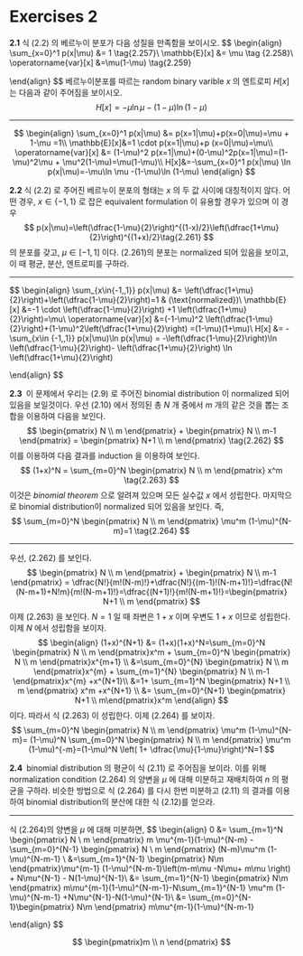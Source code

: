 Exercises 2
===



<b>2.1</b> 식 (2.2) 의 베르누이 분포가 다음 성질을 만족함을 보이시오.
$$
\begin{align}
\sum_{x=0}^1 p(x|\mu) &= 1 \tag{2.257}\\
\mathbb{E}[x] &= \mu \tag {2.258}\\
\operatorname{var}[x] &=\mu(1-\mu) \tag{2.259}

\end{align}
$$
베르누이분포를 따르는 random binary varible $x$ 의 엔트로피 $H[x]$ 는 다음과 같이 주어짐을 보이시오.
$$
H[x]=-\mu \ln \mu - (1-\mu)\ln (1-\mu) \tag{2.260}
$$

---

$$
\begin{align}
\sum_{x=0}^1 p(x|\mu) &= p(x=1|\mu)+p(x=0|\mu)=\mu + 1-\mu =1\\
\mathbb{E}[x]&=1 \cdot p(x=1|\mu)+p (x=0|\mu)=\mu\\
\operatorname{var}[x] &= (1-\mu)^2 p(x=1|\mu)+(0-\mu)^2p(x=1|\mu)=(1-\mu)^2\mu + \mu^2(1-\mu)=\mu(1-\mu)\\
H[x]&=-\sum_{x=0}^1 p(x|\mu) \ln p(x|\mu)=-\mu\ln \mu -(1-\mu)\ln (1-\mu)
\end{align}
$$



<b>2.2</b> 식 (2.2) 로 주어진 베르누이 분포의 형태는 $x$ 의 두 값 사이에 대칭적이지 않다. 어떤 경우, $x\in \{-1,\,1\}$ 로 잡은 equivalent formulation 이 유용할 경우가 있으며 이 경우
$$
p(x|\mu)=\left(\dfrac{1-\mu}{2}\right)^{(1-x)/2}\left(\dfrac{1+\mu}{2}\right)^{(1+x)/2}\tag{2.261}
$$
의 분포를 갖고, $\mu\in [-1,\,1]$ 이다.  (2.261)의 분포는 normalized 되어 있음을 보이고, 이 때 평균, 분산, 엔트로피를 구하라.

---

$$
\begin{align}
\sum_{x\in\{-1,\,1\}} p(x|\mu) &= \left(\dfrac{1+\mu}{2}\right)+\left(\dfrac{1-\mu}{2}\right)=1 & (\text{normalized})\\
\mathbb{E}[x] &=-1 \cdot \left(\dfrac{1-\mu}{2}\right) +1 \left(\dfrac{1+\mu}{2}\right)=\mu\\
\operatorname{var}[x] &=(-1-\mu)^2 \left(\dfrac{1-\mu}{2}\right)+(1-\mu)^2\left(\dfrac{1+\mu}{2}\right) =(1-\mu)(1+\mu)\\
H[x] &= -\sum_{x\in \{-1,\,1\}} p(x|\mu)\ln p(x|\mu) = -\left(\dfrac{1-\mu}{2}\right)\ln \left(\dfrac{1-\mu}{2}\right)- \left(\dfrac{1+\mu}{2}\right) \ln \left(\dfrac{1+\mu}{2}\right)

\end{align}
$$



<b>2.3 </b> 이 문제에서 우리는 (2.9) 로 주어진 binomial distribution 이 normalized 되어있음을 보일것이다. 우선 (2.10) 에서 정의된 총 $N$ 개 중에서 $m$ 개의 같은 것을 뽑는 조합을 이용하여 다음을 보인다.
$$
\begin{pmatrix} N \\ m \end{pmatrix} + \begin{pmatrix} N \\ m-1 \end{pmatrix} = \begin{pmatrix} N+1 \\ m \end{pmatrix} \tag{2.262}
$$
이를 이용하여 다음 결과를 induction 을 이용하여 보인다.
$$
(1+x)^N = \sum_{m=0}^N \begin{pmatrix} N \\ m \end{pmatrix} x^m \tag{2.263}
$$
이것은 *binomial theorem* 으로 알려져 있으며 모든 실수값 $x$ 에서 성립한다. 마지막으로 binomial distribution이 normalized 되어 있음을 보인다. 즉,
$$
\sum_{m=0}^N \begin{pmatrix} N \\ m \end{pmatrix} \mu^m (1-\mu)^{N-m}=1 \tag{2.264}
$$


----

우선, (2.262) 를 보인다.
$$
\begin{pmatrix} N \\ m \end{pmatrix} + \begin{pmatrix} N \\ m-1 \end{pmatrix} = \dfrac{N!}{m!(N-m)!}+\dfrac{N!}{(m-1)!(N-m+1)!}=\dfrac{N!(N-m+1)+N!m}{m!(N-m+1)!}=\dfrac{(N+1)!}{m!(N-m+1)!}=\begin{pmatrix} N+1 \\ m \end{pmatrix}
$$
이제 (2.263) 을 보인다. $N=1$ 일 때 좌변은 $1+x$ 이며 우변도 $1+x$ 이므로 성립한다. 이제 $N$ 에서 성립함을 보이자.
$$
\begin{align}
(1+x)^{N+1} &= (1+x)(1+x)^N=\sum_{m=0}^N \begin{pmatrix} N \\ m \end{pmatrix}x^m + \sum_{m=0}^N \begin{pmatrix} N \\ m \end{pmatrix}x^{m+1} \\
&=\sum_{m=0}^{N} \begin{pmatrix} N \\ m \end{pmatrix}x^{m} + \sum_{m=1}^{N} \begin{pmatrix} N \\ m-1 \end{pmatrix}x^{m}  +x^{N+1}\\
&=1+ \sum_{m=1}^N \begin{pmatrix} N+1 \\ m \end{pmatrix} x^m +x^{N+1} \\
&= \sum_{m=0}^{N+1} \begin{pmatrix} N+1 \\ m\end{pmatrix}x^m
\end{align}
$$
이다. 따라서 식 (2.263) 이 성립한다. 이제 (2.264) 를 보이자.
$$
\sum_{m=0}^N \begin{pmatrix} N \\ m \end{pmatrix} \mu^m (1-\mu)^{N-m}= (1-\mu)^N \sum_{m=0}^N \begin{pmatrix} N \\ m \end{pmatrix} \mu^m (1-\mu)^{-m}=(1-\mu)^N \left( 1+ \dfrac{\mu}{1-\mu}\right)^N=1
$$




<b>2.4 </b> binomial distribution 의 평균이 식 (2.11) 로 주어짐을 보이라. 이를 위해 normalization condition (2.264) 의 양변을 $\mu$ 에 대해 미분하고 재배치하여 $n$ 의 평균을 구하라. 비슷한 방법으로 식 (2.264) 를 다시 한번 미분하고 (2.11) 의 결과를 이용하여 binomial distribution의 분산에 대한 식 (2.12)를 얻으라.

---

식 (2.264)의 양변을 $\mu$ 에 대해 미분하면,
$$
\begin{align}
0 &= \sum_{m=1}^N \begin{pmatrix} N \\ m \end{pmatrix} m \mu^{m-1}(1-\mu)^{N-m} - \sum_{m=0}^{N-1} \begin{pmatrix} N \\ m \end{pmatrix} (N-m)\mu^m (1-\mu)^{N-m-1} \\
&=\sum_{m=1}^{N-1} \begin{pmatrix} N\\m \end{pmatrix}\mu^{m-1} (1-\mu)^{N-m-1}\left(m-m\mu -N\mu+ m\mu \right) + N\mu^{N-1} - N(1-\mu)^{N-1}\\
&= \sum_{m=1}^{N-1} \begin{pmatrix} N\\m \end{pmatrix}  m\mu^{m-1}(1-\mu)^{N-m-1}-N\sum_{m=1}^{N-1} \mu^m (1-\mu)^{N-m-1} +N\mu^{N-1}-N(1-\mu)^{N-1}\\
&= \sum_{m=0}^{N-1}\begin{pmatrix} N\\m \end{pmatrix}  m\mu^{m-1}(1-\mu)^{N-m-1}


\end{align}
$$

$$
\begin{pmatrix}m \\ n \end{pmatrix}
$$

